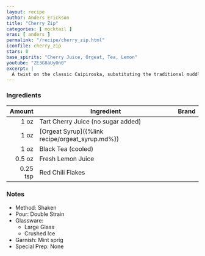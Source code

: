```yaml
---
layout: recipe
author: Anders Erickson
title: "Cherry Zip"
categories: [ mocktail ]
eras: [ anders ]
permalink: "/recipe/cherry_zip.html"
iconfile: cherry_zip
stars: 0
base_spirits: "Cherry Juice, Orgeat, Tea, Lemon"
youtube: "ZE3G8aUyOn0"
excerpt: |
  A twist on the classic Caipiroska, substituting the traditional muddled limes with sweet cherries. The result is a tangy and fruity cocktail with a subtle sweetness.
---
```


### Ingredients

|   Amount | Ingredient                                      | Brand |
| -------: | ----------------------------------------------- | ----- |
|     1 oz | Tart Cherry Juice (no sugar added)              |
|     1 oz | [Orgeat Syrup]({%link recipe/orgeat_syrup.md%}) |
|     1 oz | Black Tea (cooled)                              |
|   0.5 oz | Fresh Lemon Juice                               |
| 0.25 tsp | Red Chili Flakes                                |

### Notes

- Method: Shaken
- Pour: Double Strain
- Glassware:
  - Large Glass
  - Crushed Ice
- Garnish: Mint sprig
- Special Prep: None
